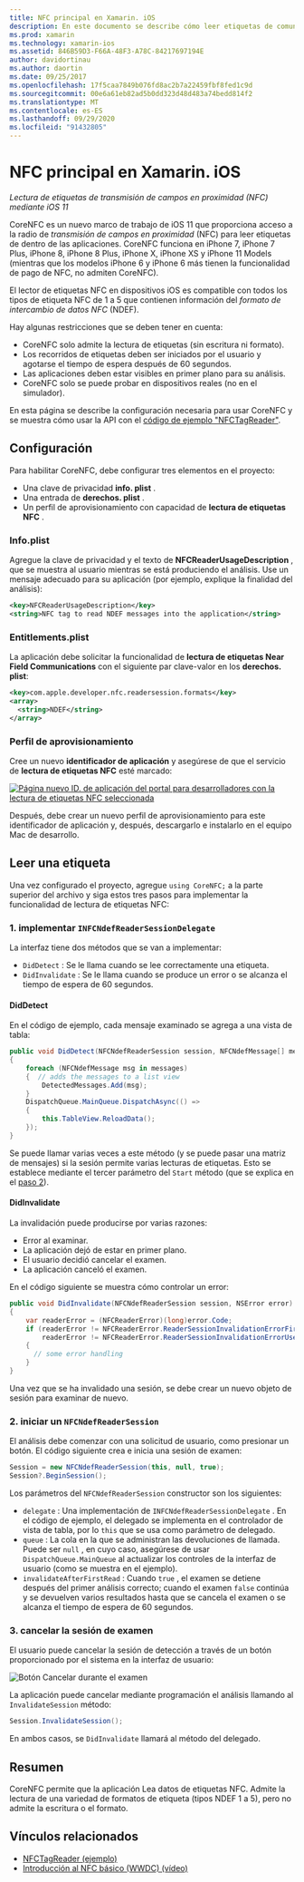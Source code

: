 ```yaml
---
title: NFC principal en Xamarin. iOS
description: En este documento se describe cómo leer etiquetas de comunicación de campo en Xamarin. iOS mediante las API introducidas en iOS 11.
ms.prod: xamarin
ms.technology: xamarin-ios
ms.assetid: 846B59D3-F66A-48F3-A78C-84217697194E
author: davidortinau
ms.author: daortin
ms.date: 09/25/2017
ms.openlocfilehash: 17f5caa7849b076fd8ac2b7a22459fbf8fed1c9d
ms.sourcegitcommit: 00e6a61eb82ad5b0dd323d48d483a74bedd814f2
ms.translationtype: MT
ms.contentlocale: es-ES
ms.lasthandoff: 09/29/2020
ms.locfileid: "91432805"
---
```

# <a name="core-nfc-in-xamarinios"></a>NFC principal en Xamarin. iOS

_Lectura de etiquetas de transmisión de campos en proximidad (NFC) mediante iOS 11_

CoreNFC es un nuevo marco de trabajo de iOS 11 que proporciona acceso a la radio de _transmisión de campos en proximidad_ (NFC) para leer etiquetas de dentro de las aplicaciones. CoreNFC funciona en iPhone 7, iPhone 7 Plus, iPhone 8, iPhone 8 Plus, iPhone X, iPhone XS y iPhone 11 Models (mientras que los modelos iPhone 6 y iPhone 6 más tienen la funcionalidad de pago de NFC, no admiten CoreNFC).

El lector de etiquetas NFC en dispositivos iOS es compatible con todos los tipos de etiqueta NFC de 1 a 5 que contienen información del _formato de intercambio de datos NFC_ (NDEF).

Hay algunas restricciones que se deben tener en cuenta:

- CoreNFC solo admite la lectura de etiquetas (sin escritura ni formato).
- Los recorridos de etiquetas deben ser iniciados por el usuario y agotarse el tiempo de espera después de 60 segundos.
- Las aplicaciones deben estar visibles en primer plano para su análisis.
- CoreNFC solo se puede probar en dispositivos reales (no en el simulador).

En esta página se describe la configuración necesaria para usar CoreNFC y se muestra cómo usar la API con el [código de ejemplo "NFCTagReader"](/samples/xamarin/ios-samples/ios11-nfctagreader).

## <a name="configuration"></a>Configuración

Para habilitar CoreNFC, debe configurar tres elementos en el proyecto:

- Una clave de privacidad **info. plist** .
- Una entrada de **derechos. plist** .
- Un perfil de aprovisionamiento con capacidad de **lectura de etiquetas NFC** .

### <a name="infoplist"></a>Info.plist

Agregue la clave de privacidad y el texto de **NFCReaderUsageDescription** , que se muestra al usuario mientras se está produciendo el análisis. Use un mensaje adecuado para su aplicación (por ejemplo, explique la finalidad del análisis):

```xml
<key>NFCReaderUsageDescription</key>
<string>NFC tag to read NDEF messages into the application</string>
```

### <a name="entitlementsplist"></a>Entitlements.plist

La aplicación debe solicitar la funcionalidad de **lectura de etiquetas Near Field Communications** con el siguiente par clave-valor en los **derechos. plist**:

```xml
<key>com.apple.developer.nfc.readersession.formats</key>
<array>
  <string>NDEF</string>
</array>
```

### <a name="provisioning-profile"></a>Perfil de aprovisionamiento

Cree un nuevo **identificador de aplicación** y asegúrese de que el servicio de **lectura de etiquetas NFC** esté marcado:

[![Página nuevo ID. de aplicación del portal para desarrolladores con la lectura de etiquetas NFC seleccionada](corenfc-images/app-services-nfc-sml.png)](corenfc-images/app-services-nfc.png#lightbox)

Después, debe crear un nuevo perfil de aprovisionamiento para este identificador de aplicación y, después, descargarlo e instalarlo en el equipo Mac de desarrollo.

## <a name="reading-a-tag"></a>Leer una etiqueta

Una vez configurado el proyecto, agregue `using CoreNFC;` a la parte superior del archivo y siga estos tres pasos para implementar la funcionalidad de lectura de etiquetas NFC:

### <a name="1-implement-infcndefreadersessiondelegate"></a>1. implementar `INFCNdefReaderSessionDelegate`

La interfaz tiene dos métodos que se van a implementar:

- `DidDetect` : Se le llama cuando se lee correctamente una etiqueta.
- `DidInvalidate` : Se le llama cuando se produce un error o se alcanza el tiempo de espera de 60 segundos.

#### <a name="diddetect"></a>DidDetect

En el código de ejemplo, cada mensaje examinado se agrega a una vista de tabla:

```csharp
public void DidDetect(NFCNdefReaderSession session, NFCNdefMessage[] messages)
{
    foreach (NFCNdefMessage msg in messages)
    {  // adds the messages to a list view
        DetectedMessages.Add(msg);
    }
    DispatchQueue.MainQueue.DispatchAsync(() =>
    {
        this.TableView.ReloadData();
    });
}
```

Se puede llamar varias veces a este método (y se puede pasar una matriz de mensajes) si la sesión permite varias lecturas de etiquetas. Esto se establece mediante el tercer parámetro del `Start` método (que se explica en el [paso 2](#step2)).

#### <a name="didinvalidate"></a>DidInvalidate

La invalidación puede producirse por varias razones:

- Error al examinar.
- La aplicación dejó de estar en primer plano.
- El usuario decidió cancelar el examen.
- La aplicación canceló el examen.

En el código siguiente se muestra cómo controlar un error:

```csharp
public void DidInvalidate(NFCNdefReaderSession session, NSError error)
{
    var readerError = (NFCReaderError)(long)error.Code;
    if (readerError != NFCReaderError.ReaderSessionInvalidationErrorFirstNDEFTagRead &&
        readerError != NFCReaderError.ReaderSessionInvalidationErrorUserCanceled)
    {
      // some error handling
    }
}
```

Una vez que se ha invalidado una sesión, se debe crear un nuevo objeto de sesión para examinar de nuevo.

<a name="step2"></a>

### <a name="2-start-an-nfcndefreadersession"></a>2. iniciar un `NFCNdefReaderSession`

El análisis debe comenzar con una solicitud de usuario, como presionar un botón.
El código siguiente crea e inicia una sesión de examen:

```csharp
Session = new NFCNdefReaderSession(this, null, true);
Session?.BeginSession();
```

Los parámetros del `NFCNdefReaderSession` constructor son los siguientes:

- `delegate` : Una implementación de `INFCNdefReaderSessionDelegate` . En el código de ejemplo, el delegado se implementa en el controlador de vista de tabla, por lo `this` que se usa como parámetro de delegado.
- `queue` : La cola en la que se administran las devoluciones de llamada. Puede ser `null` , en cuyo caso, asegúrese de usar `DispatchQueue.MainQueue` al actualizar los controles de la interfaz de usuario (como se muestra en el ejemplo).
- `invalidateAfterFirstRead` : Cuando `true` , el examen se detiene después del primer análisis correcto; cuando el examen `false` continúa y se devuelven varios resultados hasta que se cancela el examen o se alcanza el tiempo de espera de 60 segundos.

### <a name="3-cancel-the-scanning-session"></a>3. cancelar la sesión de examen

El usuario puede cancelar la sesión de detección a través de un botón proporcionado por el sistema en la interfaz de usuario:

![Botón Cancelar durante el examen](corenfc-images/scan-cancel-sml.png)

La aplicación puede cancelar mediante programación el análisis llamando al `InvalidateSession` método:

```csharp
Session.InvalidateSession();
```

En ambos casos, se `DidInvalidate` llamará al método del delegado.

## <a name="summary"></a>Resumen

CoreNFC permite que la aplicación Lea datos de etiquetas NFC. Admite la lectura de una variedad de formatos de etiqueta (tipos NDEF 1 a 5), pero no admite la escritura o el formato.

## <a name="related-links"></a>Vínculos relacionados

- [NFCTagReader (ejemplo)](/samples/xamarin/ios-samples/ios11-nfctagreader)
- [Introducción al NFC básico (WWDC) (vídeo)](https://developer.apple.com/videos/play/wwdc2017/718/)